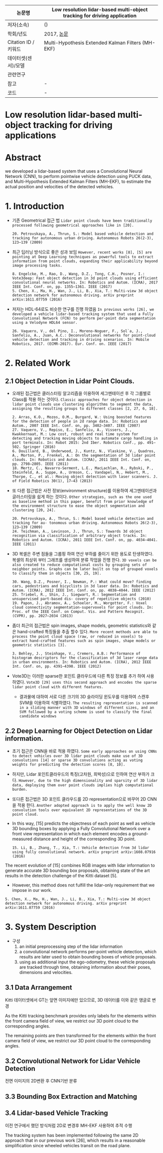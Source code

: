 |논문명 |Low resolution lidar-based multi-object tracking for driving application |
| --- | --- |
| 저자\(소속\) | \(\) |
| 학회/년도 | 2017, [논문](http://www.iri.upc.edu/files/scidoc/1924-Low-resolution-lidar-based-multi-object-tracking-for-driving-applications.pdf) |
| Citation ID / 키워드 | Multi-Hypothesis Extended Kalman Filters (MH-EKF)|
| 데이터셋(센서)/모델 | |
| 관련연구||
| 참고 | -|
| 코드 | -|




# Low resolution lidar-based multi-object tracking for driving applications


# Abstract

we developed a lidar-based system that uses a Convolutional Neural Network (CNN), to perform pointwise vehicle detection using PUCK data, and Multi-Hypothesis Extended Kalman Filters (MH-EKF), to estimate the actual position and velocities of the detected vehicles.

# 1.  Introduction

- 기존 Geometrical 접근 법 `Lidar point clouds have been traditionally processed following geometrical approaches like in [20].`

  ```
  20. Petrovskaya, A., Thrun, S.: Model based vehicle detection and tracking for autonomous urban driving. Autonomous Robots 26(2-3), 123–139 (2009)  
  ```

- 최근 딥러닝 방식으로 좋은 성과 보임 `However, recent works [8], [5] are pointing at Deep Learning techniques as powerful tools to extract information from point clouds, expanding their applicability beyond image processing tasks. `

  ```
  8. Engelcke, M., Rao, D., Wang, D.Z., Tong, C.H., Posner, I.: Vote3deep: Fast object detection in 3d point clouds using efficient convolutional neural networks. In: Robotics and Autom. (ICRA), 2017 IEEE Int. Conf. on, pp. 1355–1361. IEEE (2017)
  5. Chen, X., Ma, H., Wan, J., Li, B., Xia, T.: Multi-view 3d object detection network for autonomous driving. arXiv preprint arXiv:1611.07759 (2016)
  ```

- 저자는 HDL-64로도 비슷한 연구를 진행 하였음 `In previous works [26], we developed a vehicle lidar-based tracking system that used a Fully Convolutional Network (FCN) to perform per-point data segmentation using a Velodyne HDL64 sensor. `

  ```
  26. Vaquero, V., del Pino, I., Moreno-Noguer, F., Sol`a, J., Sanfeliu, A., Juan, A.C.: Deconvolutional networks for point-cloud vehicle detection and tracking in driving scenarios. In: Mobile Robotics, 2017. (ECMR-2017). Eur. Conf. on. IEEE (2017)
  ```

# 2. Related Work


## 2.1 Object Detection in Lidar Point Clouds.

- 오래된 접근법은 클러스터링 알고리즘을 이용하여 세그멘테이션 후 각 그룹별로 Class를 적용 하는 것이다. `Classic approaches for object detection in lidar point clouds use clustering algorithms to segment the data, assigning the resulting groups to different classes [2, 27, 6, 18]. `

  ```
  2. Arras, K.O., Mozos, O.M., Burgard, W.: Using boosted features for the detection of people in 2d range data. In: Robotics and Autom., 2007 IEEE Int. Conf. on, pp. 3402–3407. IEEE (2007)
  27. Vaquero, V., Repiso, E., Sanfeliu, A., Vissers, J., Kwakkernaat, M.: Low cost, robust and real time system for detecting and tracking moving objects to automate cargo handling in port terminals. In: Robot 2015: 2nd Iber. Robotics Conf., pp. 491–502. Springer (2016)
  6. Douillard, B., Underwood, J., Kuntz, N., Vlaskine, V., Quadros, A., Morton, P., Frenkel, A.: On the segmentation of 3d lidar point clouds. In: Robotics and Autom. (ICRA), 2011 IEEE Int. Conf. on, pp. 2798–2805. IEEE (2011)
  18. Mertz, C., Navarro-Serment, L.E., MacLachlan, R., Rybski, P., Steinfeld, A., Suppe, A., Urmson, C., Vandapel, N., Hebert, M., Thorpe, C., et al.: Moving object detection with laser scanners. J. of Field Robotics 30(1), 17–43 (2013)
  ```


- 또 다른 접근법은 사전 정보(environment structure)를 이용하여 세그멘테이션과 글러스터링을 쉽게 하는 것이다. `Other strategies, such as the one used as baseline method in this paper, benefit from prior knowledge of the environment structure to ease the object segmentation and clustering [20, 24]. `

  ```
  20. Petrovskaya, A., Thrun, S.: Model based vehicle detection and tracking for au- tonomous urban driving. Autonomous Robots 26(2-3), 123–139 (2009)
  24. Teichman, A., Levinson, J., Thrun, S.: Towards 3d object recognition via classification of arbitrary object tracks. In: Robotics and Autom. (ICRA), 2011 IEEE Int. Conf. on, pp. 4034–4041. IEEE (2011)
  ```


- 3D 복셀은 주변 점들을 그룹핑 하여 연산 부하를 줄이기 위한 용도로 탄생하였다. 복셀의 최상위 부터 그래프를 생성하여 분류 작업을 진행 한다. `3D voxels can be also created to reduce computational costs by grouping sets of neighbor points. Graphs can be later built on top of grouped voxels to classify them in objects [30, 25, 19]. `

  ```
  30. Wang, D.Z., Posner, I., Newman, P.: What could move? finding cars, pedestrians and bicyclists in 3d laser data. In: Robotics and Autom. (ICRA), 2012 IEEE Int. Conf. on, pp. 4038–4044. IEEE (2012)
  25. Triebel, R., Shin, J., Siegwart, R.: Segmentation and unsupervised part-based dis- covery of repetitive objects (2010)
  19. Papon, J., Abramov, A., Schoeler, M., Worgotter, F.: Voxel cloud connectivity segmentation-supervoxels for point clouds. In: Proc. of the IEEE Conf. on Comput. Vis. and Pattern Recognit. (CVPR), pp. 2027–2034 (2013)
  ```

- 좀더 최근의 접근법은 spin images, shape models, geometric statistics와 같은 hand-crafted 특징들을 추출 할수 있다. `More recent methods are able to process the point cloud space (raw, or reduced in voxels) to extract hand-crafted features such as spin images, shape models or geometric statistics [3]. `

  ```
  3. Behley, J., Steinhage, V., Cremers, A.B.: Performance of histogram descriptors for the classification of 3d laser range data in urban environments. In: Robotics and Autom. (ICRA), 2012 IEEE Int. Conf. on, pp. 4391–4398. IEEE (2012)
  ```


- Vote3D는 이러한 sparse한 포인트 클라우드에 다른 특징 정보를 추가 하여 사용 하였다. `Vote3D [29] uses this second approach and encodes the sparse lidar point cloud with different features. `
    - 결과물에 대하여 서로 다른 크기의 3D 슬라이딩 윈도우를 이용하여 스캔후 SVM을 이용하여 식별하였다. `The resulting representation is scanned in a sliding manner with 3D windows of different sizes, and an SVM followed by a voting scheme is used to classify the final candidate windows`

## 2.2 Deep Learning for Object Detection on Lidar information.

- 초기 접근은 CNN을 바로 적용 하였다. `Some early approaches on using CNNs to detect vehicles over 3D lidar point clouds make use of 3D convolutions [14] or sparse 3D convolutions acting as voting weights for predicting the detection scores [8, 10]. `

- 하지만, Lidar 포인트클라우드의 특징(고차원, 희박성)으로 인하여 연산 부하가 크다. `However, due to the high dimensionality and sparsity
of 3D lidar data, deploying them over point clouds implies high computational burden.`

- 또다른 접근법은 3D 포인트 클라우드를 2D representation으로 바꾸어 2D CNN을 적용 한다. `Another adopted approach is to apply the well know 2D convolution tools over equivalent 2D representations of the 3D point cloud. `

- In this way, [15] predicts the objectness of each point as well as vehicle 3D bounding boxes by applying a Fully Convolutional Network over a front view representation in which each element encodes a ground-measured distance and height of the corresponding
3D point.

  ```
  15. Li, B., Zhang, T., Xia, T.: Vehicle detection from 3d lidar using fully convolutional network. arXiv preprint arXiv:1608.07916 (2016)
  ```

The recent evolution of [15] combines RGB images with lidar information to generate accurate 3D bounding box proposals, obtaining state of the art results in the detection challenge of the Kitti dataset [5].
  - However, this method does not fulfill the lidar-only requirement that we impose in our work.

```
5. Chen, X., Ma, H., Wan, J., Li, B., Xia, T.: Multi-view 3d object detection network for autonomous driving. arXiv preprint arXiv:1611.07759 (2016)
```

# 3. System Description


- 구성
  1. an initial preprocessing step of the lidar information
  2. a convolutional network performs per-point vehicle detection, which results are later used to obtain bounding boxes of vehicle proposals.
  3. using as additional input the ego-odometry, these vehicle proposals are tracked through time, obtaining information about their poses, dimensions and velocities.

## 3.1 Data Arrangement

Kitti 데이터셋에서 GT는 앞면 이미지에만 있으므로, 3D 데이터를 이와 같은 앵글로 변경

As the Kitti tracking benchmark provides only labels for the elements within the front camera field of view, we restrict our 3D point cloud to the corresponding angles.

The remaining points are then transformed for the elements within the front camera field of view, we restrict our 3D point cloud to the corresponding angles.

## 3.2 Convolutional Network for Lidar Vehicle Detection

전면 이미지의 2D변환 후 CNN기반 분류

## 3.3 Bounding Box Extraction and Matching


## 3.4 Lidar-based Vehicle Tracking

이전 연구에서 했던 방식처럼 2D로 변경후 MH-EKF 사용하여 추적 수행

The tracking system has been implemented following the same 2D approach that in our previous work [26], which results in a reasonable simplification since wheeled vehicles transit on the road plane.
